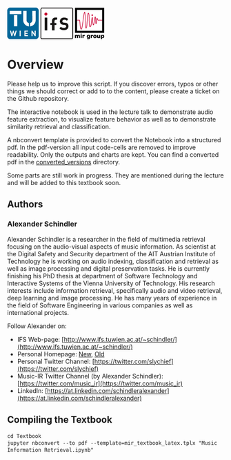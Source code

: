 ![TUWien Logo](./img/TU_signet09_small.png)
![TUWien Logo](./img/ifs_logo_new.gif)
![TUWien Logo](./img/mir_logo3.jpg)

# Overview

Please help us to improve this script. If you discover errors, typos or other things we should correct or add to to the content, please create a ticket on the Github repository.

The interactive notebook is used in the lecture talk to demonstrate audio feature extraction, to visualize feature behavior as well as to demonstrate similarity retrieval and classification.

A nbconvert template is provided to convert the Notebook into a structured pdf. In the pdf-version all input code-cells are removed to improve readability. Only the outputs and charts are kept. You can find a converted pdf in the [converted_versions](https://github.com/tuwien-musicir/mir_lecture/tree/master/Textbook/converted_versions) directory.

Some parts are still work in progress. They are mentioned during the lecture and will be added to this textbook soon.


## Authors

### Alexander Schindler

Alexander Schindler is a researcher in the field of multimedia retrieval focusing on the audio-visual aspects of music information. As scientist at the Digital Safety and Security department of the AIT Austrian Institute of Technology he is working on audio indexing, classification and retrieval as well as image processing and digital preservation tasks. He is currently finishing his PhD thesis at department of Software Technology and Interactive Systems of the Vienna University of Technology. His research interests include information retrieval, specifically audio and video retrieval, deep learning and image processing. He has many years of experience in the field of Software Engineering in various companies as well as international projects.

Follow Alexander on:

* IFS Web-page: [http://www.ifs.tuwien.ac.at/~schindler/](http://www.ifs.tuwien.ac.at/~schindler/)
* Personal Homepage: [New](http://wwwnew.schindler.eu.com/), [Old](http://www.slychief.com/)
* Personal Twitter Channel: [https://twitter.com/slychief](https://twitter.com/slychief)
* Music-IR Twitter Channel (by Alexander Schindler): [https://twitter.com/music_ir](https://twitter.com/music_ir)
* LinkedIn: [https://at.linkedin.com/schindleralexander](https://at.linkedin.com/schindleralexander)


## Compiling the Textbook

	cd Textbook
	jupyter nbconvert --to pdf --template=mir_textbook_latex.tplx "Music Information Retrieval.ipynb"
